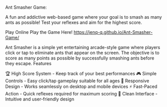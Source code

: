 Ant Smasher Game:

A fun and addictive web-based game where your goal is to smash as many ants as possible! Test your reflexes and aim for the highest score.

Play Online
Play the Game Here! https://jenq-q.github.io/Ant-Smasher-Game/

Ant Smasher is a simple yet entertaining arcade-style game where players click or tap to eliminate ants that appear on the screen. The objective is to score as many points as possible by successfully smashing ants before they escape.
Features

🏆 High Score System - Keep track of your best performances
🎮 Simple Controls - Easy click/tap gameplay suitable for all ages
📱 Responsive Design - Works seamlessly on desktop and mobile devices
⚡ Fast-Paced Action - Quick reflexes required for maximum scoring
🎨 Clean Interface - Intuitive and user-friendly design
